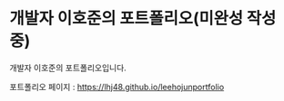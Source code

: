 # 개발자 이호준의 포트폴리오(미완성 작성중)

개발자 이호준의 포트폴리오입니다.

포트폴리오 페이지 : https://lhj48.github.io/leehojunportfolio
